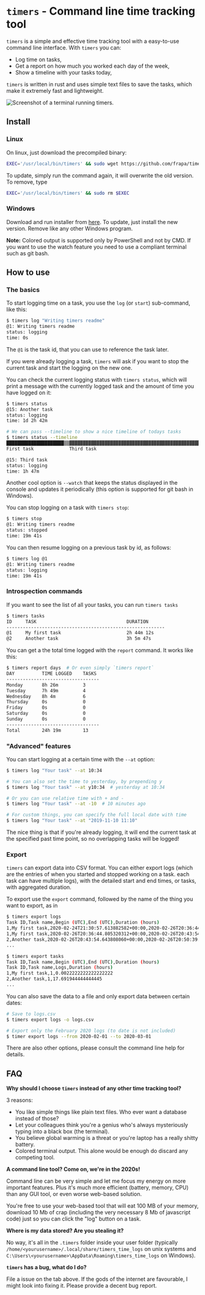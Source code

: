 # `timers` - Command line time tracking tool

`timers` is a simple and effective time tracking tool with a easy-to-use
command line interface. With `timers` you can:

- Log time on tasks,
- Get a report on how much you worked each day of the week,
- Show a timeline with your tasks today,

`timers` is written in rust and uses simple text files to save the tasks, which make it
extremely fast and lightweight.

![Screenshot of a terminal running timers.](images/screenshot.png)

## Install

### Linux

On linux, just download the precompiled binary:

```bash
EXEC='/usr/local/bin/timers' && sudo wget https://github.com/frapa/timers/releases/latest/download/timers-linux -O $EXEC && sudo chmod +x $EXEC
```

To update, simply run the command again, it will overwrite the old version. To remove, type

```bash
EXEC='/usr/local/bin/timers' && sudo rm $EXEC
```

### Windows

Download and run installer from [here](https://github.com/frapa/timers/releases/latest).
To update, just install the new version. Remove like any other Windows program.

**Note:** Colored output is supported only by PowerShell and not by CMD. If you want to use the watch feature
you need to use a compliant terminal such as git bash.

## How to use

### The basics 

To start logging time on a task, you use the `log` (or `start`) sub-command, like this:

```bash
$ timers log "Writing timers readme"
@1: Writing timers readme
status: logging
time: 0s
```

The `@1` is the task id, that you can use to reference the task later.

If you were already logging a task, `timers` will ask if you want to stop the current task and start the logging
on the new one.
 
You can check the current logging status with `timers status`, which will print a message with the currently
logged task and the amount of time you have logged on it:

```bash
$ timers status
@15: Another task
status: logging
time: 1d 2h 42m

# We can pass --timeline to show a nice timeline of todays tasks
$ timers status --timeline
█████████████████████▒▒▓▓▓▓▓▓▓▓▓▓▓▓▓▓▓▓▓▓▓▓▓▓▓▓▓▓▓▓▓▓▓▓▓▓▓▓▓▓▓▓▓▓▓▓▓▓▓▓▓▓▓▓▓░░░░░░░░░░░░░░░░░░░░░░░
First task             Third task                                         

@15: Third task
status: logging
time: 1h 47m
```

Another cool option is `--watch` that keeps the status displayed in the console and updates it periodically
(this option is supported for git bash in Windows).

You can stop logging on a task with `timers stop`:

```bash
$ timers stop
@1: Writing timers readme
status: stopped
time: 19m 41s
```

You can then resume logging on a previous task by id, as follows:

```bash
$ timers log @1
@1: Writing timers readme
status: logging
time: 19m 41s
```

### Introspection commands

If you want to see the list of all your tasks, you can run `timers tasks`

```bash
$ timers tasks
ID     TASK                                 DURATION
----------------------------------------------------------
@1     My first task                        2h 44m 12s
@2     Another task                         3h 5m 47s
```

You can get a the total time logged with the `report` command.
It works like this:

```bash
$ timers report days  # Or even simply `timers report`
DAY          TIME LOGGED    TASKS
----------------------------------
Monday       8h 26m         3
Tuesday      7h 49m         4
Wednesday    8h 4m          6
Thursday     0s             0
Friday       0s             0
Saturday     0s             0
Sunday       0s             0
----------------------------------
Total        24h 19m        13
```

### "Advanced" features

You can start logging at a certain time with the `--at` option:

```bash
$ timers log "Your task" --at 10:34

# You can also set the time to yesterday, by prepending y
$ timers log "Your task" --at y10:34  # yesterday at 10:34

# Or you can use relative time with + and -
$ timers log "Your task" --at -10  # 10 minutes ago

# For custom things, you can specify the full local date with time
$ timers log "Your task" --at "2019-11-10 11:10"
```

The nice thing is that if you're already logging, it will end
the current task at the specified past time point, so no overlapping
tasks will be logged!

### Export

`timers` can export data into CSV format. You can either export logs
(which are the entries of when you started and stopped working on a task.
each task can have multiple logs), with the detailed start and end times,
or tasks, with aggregated duration.

To export use the `export` command, followed by the name of the thing you want
to export, as in

```bash
$ timers export logs
Task ID,Task name,Begin (UTC),End (UTC),Duration (hours)
1,My first task,2020-02-24T21:30:57.613882582+00:00,2020-02-26T20:36:44.803991524+00:00,47.09638888888889
1,My first task,2020-02-26T20:36:44.805320312+00:00,2020-02-26T20:43:54.642466170+00:00,0.11916666666666667
2,Another task,2020-02-26T20:43:54.643808060+00:00,2020-02-26T20:50:39.862161146+00:00,0.1125
...

$ timers export tasks
Task ID,Task name,Begin (UTC),End (UTC),Duration (hours)
Task ID,Task name,Logs,Duration (hours)
1,My first task,1,0.0022222222222222222
2,Another task,1,17.691944444444445
...
```

You can also save the data to a file and only export data between certain dates:

```bash
# Save to logs.csv
$ timers export logs -o logs.csv

# Export only the February 2020 logs (to date is not included)
$ timer export logs --from 2020-02-01 --to 2020-03-01
```

There are also other options, please consult the command line help for details.

## FAQ

**Why should I choose `timers` instead of any other time tracking tool?**

3 reasons:

- You like simple things like plain text files. Who ever want a database instead of those?
- Let your colleagues think you're a genius who's always mysteriously typing into a black box (the terminal).
- You believe global warming is a threat or you're laptop has a really shitty battery. 
- Colored terminal output. This alone would be enough do discard any competing tool.

**A command line tool? Come on, we're in the 2020s!**

Command line can be very simple and let me focus my energy on more important features.
Plus it's much more efficient (battery, memory, CPU) than any GUI tool,
or even worse web-based solution.

You're free to use your web-based tool that will eat 100 MB of your memory, download 10 Mb
of crap (including the very necessary 8 Mb of javascript code) just so you can click
the "log" button on a task.

**Where is my data stored? Are you stealing it?**

No way, it's all in the `.timers` folder inside your user folder (typically
`/home/<yourusername>/.local/share/timers_time_logs` on unix systems and `C:\Users\<yourusername>\AppData\Roaming\timers_time_logs`
on Windows).

**`timers` has a bug, what do I do?**

File a issue on the tab above. If the gods of the internet are favourable, I might
look into fixing it. Please provide a decent bug report.
